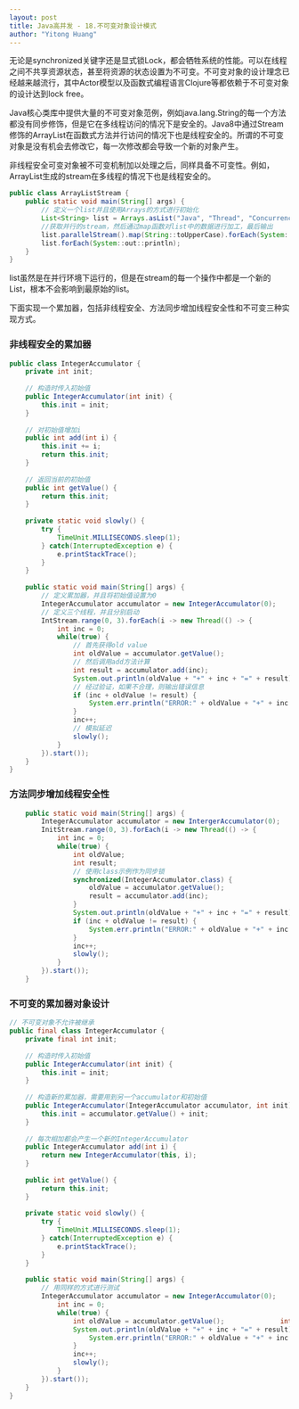 ```yaml
---
layout: post
title: Java高并发 - 18.不可变对象设计模式
author: "Yitong Huang"
---
```


无论是synchronized关键字还是显式锁Lock，都会牺牲系统的性能。可以在线程之间不共享资源状态，甚至将资源的状态设置为不可变。不可变对象的设计理念已经越来越流行，其中Actor模型以及函数式编程语言Clojure等都依赖于不可变对象的设计达到lock free。
<!--more-->

Java核心类库中提供大量的不可变对象范例，例如java.lang.String的每一个方法都没有同步修饰，但是它在多线程访问的情况下是安全的。Java8中通过Stream修饰的ArrayList在函数式方法并行访问的情况下也是线程安全的。所谓的不可变对象是没有机会去修改它，每一次修改都会导致一个新的对象产生。

非线程安全可变对象被不可变机制加以处理之后，同样具备不可变性。例如，ArrayList生成的stream在多线程的情况下也是线程安全的。

```java
public class ArrayListStream {
	public static void main(String[] args) {
		// 定义一个list并且使用Arrays的方式进行初始化
		List<String> list = Arrays.asList("Java", "Thread", "Concurrency", "Scala", "Clojure");
		//获取并行的stream，然后通过map函数对list中的数据进行加工，最后输出
		list.parallelStream().map(String::toUpperCase).forEach(System::out::println);
		list.forEach(System::out::println);
	}
}
```

list虽然是在并行环境下运行的，但是在stream的每一个操作中都是一个新的List，根本不会影响到最原始的list。

下面实现一个累加器，包括非线程安全、方法同步增加线程安全性和不可变三种实现方式。

### 非线程安全的累加器

```java
public class IntegerAccumulator {
	private int init;
	
	// 构造时传入初始值
	public IntegerAccumulator(int init) {
		this.init = init;
	}
	
	// 对初始值增加i
	public int add(int i) {
		this.init += i;
		return this.init;
	}
	
	// 返回当前的初始值
	public int getValue() {
		return this.init;
	}
	
	private static void slowly() {
		try {
			TimeUnit.MILLISECONDS.sleep(1);
		} catch(InterruptedException e) {
			e.printStackTrace();
		}
	}
	
	public static void main(String[] args) {
		// 定义累加器，并且将初始值设置为0
		IntegerAccumulator accumulator = new IntegerAccumulator(0);
		// 定义三个线程，并且分别启动
		IntStream.range(0, 3).forEach(i -> new Thread(() -> {
			int inc = 0;
			while(true) {
				// 首先获得old value
				int oldValue = accumulator.getValue();
				// 然后调用add方法计算
				int result = accumulator.add(inc);
				System.out.println(oldValue + "+" + inc + "=" + result);
				// 经过验证，如果不合理，则输出错误信息
				if (inc + oldValue != result) {
					System.err.println("ERROR:" + oldValue + "+" + inc + "=" + result);
				}
				inc++;
				// 模拟延迟
				slowly();
			}
		}).start());
	}
}
```

### 方法同步增加线程安全性

```java
	public static void main(String[] args) {
		IntegerAccumulator accumulator = new IntergerAccumulator(0);
		InitStream.range(0, 3).forEach(i -> new Thread(() -> {
			int inc = 0;
			while(true) {
				int oldValue;
				int result;
				// 使用class示例作为同步锁
				synchronized(IntegerAccumulator.class) {
					oldValue = accumulator.getValue();
					result = accumulator.add(inc);
				}
				System.out.println(oldValue + "+" + inc + "=" + result);
				if (inc + oldValue != result) {
					System.err.println("ERROR:" + oldValue + "+" + inc + "=" + result);
				}
				inc++;
				slowly();
			}
		}).start());
	}
```

### 不可变的累加器对象设计

```java
// 不可变对象不允许被继承
public final class IntegerAccumulator {
	private final int init;
	
	// 构造时传入初始值
	public IntegerAccumulator(int init) {
		this.init = init;
	}
	
	// 构造新的累加器，需要用到另一个accumulator和初始值
	public IntegerAccumulator(IntegerAccumulator accumulator, int init) {
		this.init = accumulator.getValue() + init;
	}
	
	// 每次相加都会产生一个新的IntegerAccumulator
	public IntegerAccumulator add(int i) {
		return new IntegerAccumulator(this, i);
	}
	
	public int getValue() {
		return this.init;
	}
	
	private static void slowly() {
		try {
			TimeUnit.MILLISECONDS.sleep(1);
		} catch(InterruptedException e) {
			e.printStackTrace();
		}
	}
	
	public static void main(String[] args) {
		// 用同样的方式进行测试
		IntegerAccumulator accumulator = new IntegerAccumulator(0);		IntStream.range(0, 3).forEach(i -> new Thread(() -> {
			int inc = 0;
			while(true) {
				int oldValue = accumulator.getValue();				int result = accumulator.add(inc);
				System.out.println(oldValue + "+" + inc + "=" + result);				if (inc + oldValue != result) {
					System.err.println("ERROR:" + oldValue + "+" + inc + "=" + result);
				}
				inc++;
				slowly();
			}
		}).start());
	}
}
```